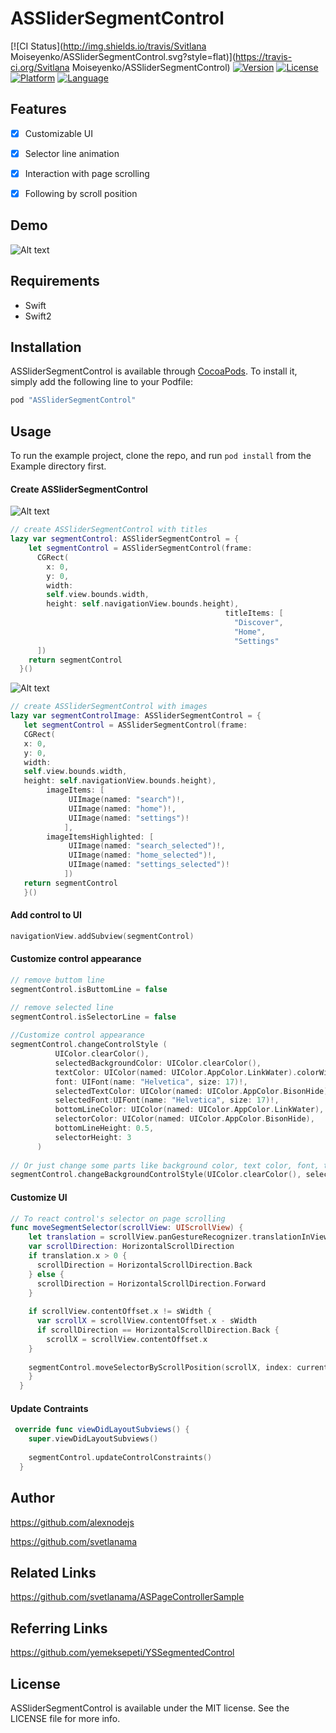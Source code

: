 # ASSliderSegmentControl

[![CI Status](http://img.shields.io/travis/Svitlana Moiseyenko/ASSliderSegmentControl.svg?style=flat)](https://travis-ci.org/Svitlana Moiseyenko/ASSliderSegmentControl)
[![Version](https://img.shields.io/cocoapods/v/ASSliderSegmentControl.svg?style=flat)](http://cocoapods.org/pods/ASSliderSegmentControl)
[![License](https://img.shields.io/cocoapods/l/ASSliderSegmentControl.svg?style=flat)](http://cocoapods.org/pods/ASSliderSegmentControl)
[![Platform](https://img.shields.io/cocoapods/p/ASSliderSegmentControl.svg?style=flat)](http://cocoapods.org/pods/ASSliderSegmentControl)
[![Language](http://img.shields.io/badge/language-swift-brightgreen.svg?style=flat
)](https://developer.apple.com/swift)

## Features
- [x] Customizable UI
- [x] Selector line animation
- [x] Interaction with page scrolling
- [x] Following by scroll position




## Demo

![Alt text](https://github.com/svetlanama/ASSliderSegmentControl/blob/master/demo/animation.gif "Demo")

## Requirements
- Swift
- Swift2

## Installation

ASSliderSegmentControl is available through [CocoaPods](http://cocoapods.org). To install
it, simply add the following line to your Podfile:

```ruby
pod "ASSliderSegmentControl"
```
## Usage

To run the example project, clone the repo, and run `pod install` from the Example directory first.

#### Create ASSliderSegmentControl

![Alt text](https://github.com/svetlanama/ASSliderSegmentControl/blob/master/demo/title_segment_control_white.png "Demo")
```swift
// create ASSliderSegmentControl with titles
lazy var segmentControl: ASSliderSegmentControl = {
    let segmentControl = ASSliderSegmentControl(frame:
      CGRect(
        x: 0,
        y: 0,
        width:
        self.view.bounds.width,
        height: self.navigationView.bounds.height),
                                                titleItems: [
                                                  "Discover",
                                                  "Home",
                                                  "Settings"
      ])
    return segmentControl
  }()
```  

![Alt text](https://github.com/svetlanama/ASSliderSegmentControl/blob/master/demo/image_segment_control.png "Demo")
```swift
// create ASSliderSegmentControl with images
lazy var segmentControlImage: ASSliderSegmentControl = {
   let segmentControl = ASSliderSegmentControl(frame:
   CGRect(
   x: 0,
   y: 0,
   width:
   self.view.bounds.width,
   height: self.navigationView.bounds.height),
        imageItems: [
             UIImage(named: "search")!,
             UIImage(named: "home")!,
             UIImage(named: "settings")!
            ],
        imageItemsHighlighted: [
             UIImage(named: "search_selected")!,
             UIImage(named: "home_selected")!,
             UIImage(named: "settings_selected")!
            ])
   return segmentControl
   }()

```

#### Add control to UI
```swift
navigationView.addSubview(segmentControl)
```
#### Customize control appearance
```swift
// remove buttom line 
segmentControl.isButtomLine = false

// remove selected line 
segmentControl.isSelectorLine = false 
 
//Customize control appearance
segmentControl.changeControlStyle (
          UIColor.clearColor(),
          selectedBackgroundColor: UIColor.clearColor(),
          textColor: UIColor(named: UIColor.AppColor.LinkWater).colorWithAlphaComponent(0.3),
          font: UIFont(name: "Helvetica", size: 17)!,
          selectedTextColor: UIColor(named: UIColor.AppColor.BisonHide),
          selectedFont:UIFont(name: "Helvetica", size: 17)!,
          bottomLineColor: UIColor(named: UIColor.AppColor.LinkWater),
          selectorColor: UIColor(named: UIColor.AppColor.BisonHide),
          bottomLineHeight: 0.5,
          selectorHeight: 3
      )
      
// Or just change some parts like background color, text color, font, titleEdges, imageEdges
segmentControl.changeBackgroundControlStyle(UIColor.clearColor(), selectedBackgroundColor: UIColor(named:UIColor.AppColor.LinkWater).colorWithAlphaComponent(0.1))
```

#### Customize UI
```swift
// To react control's selector on page scrolling 
func moveSegmentSelector(scrollView: UIScrollView) {
    let translation = scrollView.panGestureRecognizer.translationInView(self.view)
    var scrollDirection: HorizontalScrollDirection
    if translation.x > 0 {
      scrollDirection = HorizontalScrollDirection.Back
    } else {
      scrollDirection = HorizontalScrollDirection.Forward
    }
    
    if scrollView.contentOffset.x != sWidth {
      var scrollX = scrollView.contentOffset.x - sWidth
      if scrollDirection == HorizontalScrollDirection.Back {
        scrollX = scrollView.contentOffset.x
    }
    
    segmentControl.moveSelectorByScrollPosition(scrollX, index: currentViewIndex.rawValue, scrollDirection: scrollDirection)
    }
  }
```

#### Update Contraints
```swift
 override func viewDidLayoutSubviews() {
    super.viewDidLayoutSubviews()
    
    segmentControl.updateControlConstraints()
  }
```
## Author

https://github.com/alexnodejs

https://github.com/svetlanama

## Related Links
https://github.com/svetlanama/ASPageControllerSample

## Referring Links
https://github.com/yemeksepeti/YSSegmentedControl

## License

ASSliderSegmentControl is available under the MIT license. See the LICENSE file for more info.
